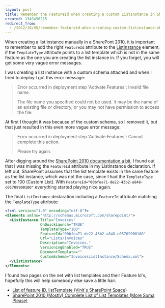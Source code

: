 ```yaml
---
layout: post
title: Remember the FeatureId when creating a custom ListInstance in SharePoint 2010
created: 1349456215
redirect_from:
  - /2012/10/05/remember-featureid-when-creating-custom-listinstance-sharepoint-2010/
---
```

When creating a list instance manually in a SharePont 2010, it is important to remember to add the right `FeatureId` attribute to the [ListInstance]( http://msdn.microsoft.com/en-us/library/ms476062.aspx) element, if the `TemplateType` attribute points to a list template which is not in the same feature as the one you are creating the list instance in. If you forget, you will get some very vague error messages.

<!--break-->

I was creating a list instance with a custom schema attached and when I tried to deploy I got this error message:

> Error occurred in deployment step 'Activate Features': Invalid file name.
>
> The file name you specified could not be used.  It may be the name of an existing file or directory, or you may not have permission to access the file.

At first I thought it was because of the custom schema, so I removed it, but that just resulted in this even more vague error message:

> Error occurred in deployment step 'Activate Features': Cannot complete this action. 
>
> Please try again.

After digging around the [SharePoint 2010 documentation a bit]( http://msdn.microsoft.com/en-us/library/ms476062.aspx), I found out that I was missing the `FeatureId` attribute in my ListInstance declaration. If left out, SharePoint assumes that the list template exists in the same feature as the list instance, which was not the case, since I had the `TemplateType` set to 100 (Custom List). With `FeatureId="00bfea71-de22-43b2-a848-c05709900100"` everything started playing nice again.

The final `ListInstance` declaration including a `FeatureId` attribute matching the `TemplateType` attribute:

```xml
<?xml version="1.0" encoding="utf-8"?>
<Elements xmlns="http://schemas.microsoft.com/sharepoint/">
  <ListInstance Title="Invoices"
                OnQuickLaunch="TRUE"
                TemplateType="100"
                FeatureId="00bfea71-de22-43b2-a848-c05709900100"
                Url="Lists/Invoices"
                Description="Invoices."
                VersioningEnabled="TRUE"
                DocumentTemplate=""
                CustomSchema="InvoicesListInstance/Schema.xml">
  </ListInstance>  
</Elements>
```

I found two pages on the net with list templates and their Feature Id's, hopefully this will help somebody else save a little hair.

- [List of feature ID, listTemplate (Vinit`s SharePoint Space)](http://blogs.technet.com/b/vinitt/archive/2009/11/04/list-of-feature-id-listtemplate.aspx)
- [SharePoint 2010 (Mostly) Complete List of List Templates (More Soma Please)](http://platinumdogs.me/2011/10/06/sharepoint-2010-list-list-templates/)
